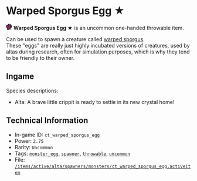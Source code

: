 # Warped Sporgus Egg ★

<img src="https://raw.githubusercontent.com/Ceterai/Enternia/main/items/active/alta/spawners/monsters/ct_warped_sporgus_egg.png" alt="Warped Sporgus Egg ★ icon" loading="lazy" height="16px" width="auto" /> **Warped Sporgus Egg ★** is an uncommon one-handed throwable item.

Can be used to spawn a creature called [warped sporgus](https://ceterai.github.io/MyEnternia/Wiki/warpedsporgus).  
These "eggs" are really just highly incubated versions of creatures, used by altas during research, often for simulation purposes, which is why they tend to be friendly to their owner.

## Ingame

Species descriptions:

- Alta: A brave little crippit is ready to settle in its new crystal home!

## Technical Information

- In-game ID: `ct_warped_sporgus_egg`
- Power: `2.75`
- Rarity: `Uncommon`
- Tags: [`monster_egg`](https://ceterai.github.io/MyEnternia/Wiki/Tags/MonsterEgg), [`spawner`](https://ceterai.github.io/MyEnternia/Wiki/Tags/Spawner), [`throwable`](https://ceterai.github.io/MyEnternia/Wiki/Tags/Throwable), [`uncommon`](https://ceterai.github.io/MyEnternia/Wiki/Tags/Uncommon)
- File: [`/items/active/alta/spawners/monsters/ct_warped_sporgus_egg.activeitem`](https://github.com/Ceterai/Enternia/blob/main/items/active/alta/spawners/monsters/ct_warped_sporgus_egg.activeitem)
